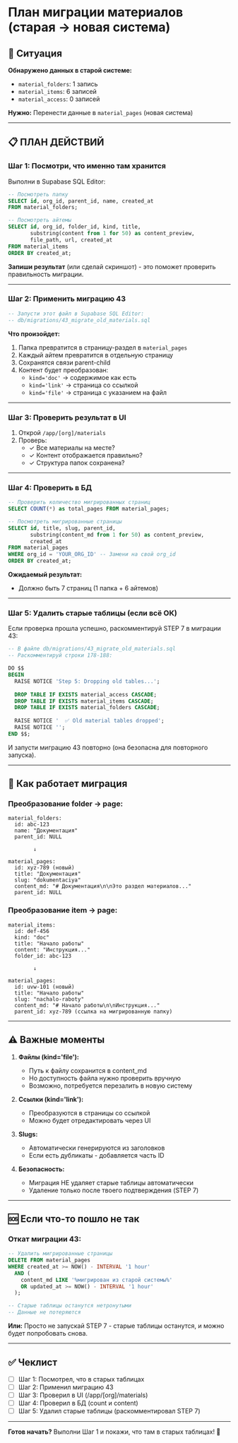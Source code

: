 # План миграции материалов (старая → новая система)

## 🎯 Ситуация

**Обнаружено данных в старой системе:**
- `material_folders`: 1 запись
- `material_items`: 6 записей
- `material_access`: 0 записей

**Нужно:** Перенести данные в `material_pages` (новая система)

---

## 📋 ПЛАН ДЕЙСТВИЙ

### Шаг 1: Посмотри, что именно там хранится

Выполни в Supabase SQL Editor:

```sql
-- Посмотреть папку
SELECT id, org_id, parent_id, name, created_at 
FROM material_folders;

-- Посмотреть айтемы
SELECT id, org_id, folder_id, kind, title, 
       substring(content from 1 for 50) as content_preview,
       file_path, url, created_at
FROM material_items
ORDER BY created_at;
```

**Запиши результат** (или сделай скриншот) - это поможет проверить правильность миграции.

---

### Шаг 2: Применить миграцию 43

```sql
-- Запусти этот файл в Supabase SQL Editor:
-- db/migrations/43_migrate_old_materials.sql
```

**Что произойдет:**
1. Папка превратится в страницу-раздел в `material_pages`
2. Каждый айтем превратится в отдельную страницу
3. Сохранятся связи parent-child
4. Контент будет преобразован:
   - `kind='doc'` → содержимое как есть
   - `kind='link'` → страница со ссылкой
   - `kind='file'` → страница с указанием на файл

---

### Шаг 3: Проверить результат в UI

1. Открой `/app/[org]/materials`
2. Проверь:
   - ✓ Все материалы на месте?
   - ✓ Контент отображается правильно?
   - ✓ Структура папок сохранена?

---

### Шаг 4: Проверить в БД

```sql
-- Проверить количество мигрированных страниц
SELECT COUNT(*) as total_pages FROM material_pages;

-- Посмотреть мигрированные страницы
SELECT id, title, slug, parent_id, 
       substring(content_md from 1 for 50) as content_preview,
       created_at
FROM material_pages
WHERE org_id = 'YOUR_ORG_ID' -- Замени на свой org_id
ORDER BY created_at;
```

**Ожидаемый результат:**
- Должно быть 7 страниц (1 папка + 6 айтемов)

---

### Шаг 5: Удалить старые таблицы (если всё ОК)

Если проверка прошла успешно, раскомментируй STEP 7 в миграции 43:

```sql
-- В файле db/migrations/43_migrate_old_materials.sql
-- Раскомментируй строки 178-188:

DO $$
BEGIN
  RAISE NOTICE 'Step 5: Dropping old tables...';
  
  DROP TABLE IF EXISTS material_access CASCADE;
  DROP TABLE IF EXISTS material_items CASCADE;
  DROP TABLE IF EXISTS material_folders CASCADE;
  
  RAISE NOTICE '  ✅ Old material tables dropped';
  RAISE NOTICE '';
END $$;
```

И запусти миграцию 43 повторно (она безопасна для повторного запуска).

---

## 🔄 Как работает миграция

### Преобразование folder → page:
```
material_folders:
  id: abc-123
  name: "Документация"
  parent_id: NULL

        ↓

material_pages:
  id: xyz-789 (новый)
  title: "Документация"
  slug: "dokumentaciya"
  content_md: "# Документация\n\nЭто раздел материалов..."
  parent_id: NULL
```

### Преобразование item → page:
```
material_items:
  id: def-456
  kind: "doc"
  title: "Начало работы"
  content: "Инструкция..."
  folder_id: abc-123

        ↓

material_pages:
  id: uvw-101 (новый)
  title: "Начало работы"
  slug: "nachalo-raboty"
  content_md: "# Начало работы\n\nИнструкция..."
  parent_id: xyz-789 (ссылка на мигрированную папку)
```

---

## ⚠️ Важные моменты

1. **Файлы (kind='file'):**
   - Путь к файлу сохранится в content_md
   - Но доступность файла нужно проверить вручную
   - Возможно, потребуется перезалить в новую систему

2. **Ссылки (kind='link'):**
   - Преобразуются в страницы со ссылкой
   - Можно будет отредактировать через UI

3. **Slugs:**
   - Автоматически генерируются из заголовков
   - Если есть дубликаты - добавляется часть ID

4. **Безопасность:**
   - Миграция НЕ удаляет старые таблицы автоматически
   - Удаление только после твоего подтверждения (STEP 7)

---

## 🆘 Если что-то пошло не так

### Откат миграции 43:

```sql
-- Удалить мигрированные страницы
DELETE FROM material_pages 
WHERE created_at >= NOW() - INTERVAL '1 hour'
  AND (
    content_md LIKE '%мигрирован из старой системы%'
    OR updated_at >= NOW() - INTERVAL '1 hour'
  );

-- Старые таблицы останутся нетронутыми
-- Данные не потеряются
```

**Или:** Просто не запускай STEP 7 - старые таблицы останутся, и можно будет попробовать снова.

---

## ✅ Чеклист

- [ ] Шаг 1: Посмотрел, что в старых таблицах
- [ ] Шаг 2: Применил миграцию 43
- [ ] Шаг 3: Проверил в UI (/app/[org]/materials)
- [ ] Шаг 4: Проверил в БД (count и content)
- [ ] Шаг 5: Удалил старые таблицы (раскомментировал STEP 7)

---

**Готов начать?** Выполни Шаг 1 и покажи, что там в старых таблицах! 🚀



